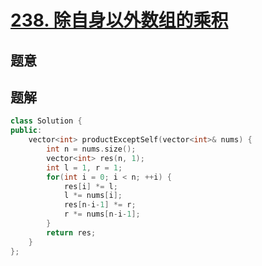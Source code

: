 #  [238. 除自身以外数组的乘积](https://leetcode-cn.com/problems/product-of-array-except-self/)

## 题意



## 题解



```c++
class Solution {
public:
    vector<int> productExceptSelf(vector<int>& nums) {
        int n = nums.size();
        vector<int> res(n, 1);
        int l = 1, r = 1;
        for(int i = 0; i < n; ++i) {
            res[i] *= l;
            l *= nums[i];
            res[n-i-1] *= r;
            r *= nums[n-i-1];
        }
        return res;
    }
};
```



```python3

```

